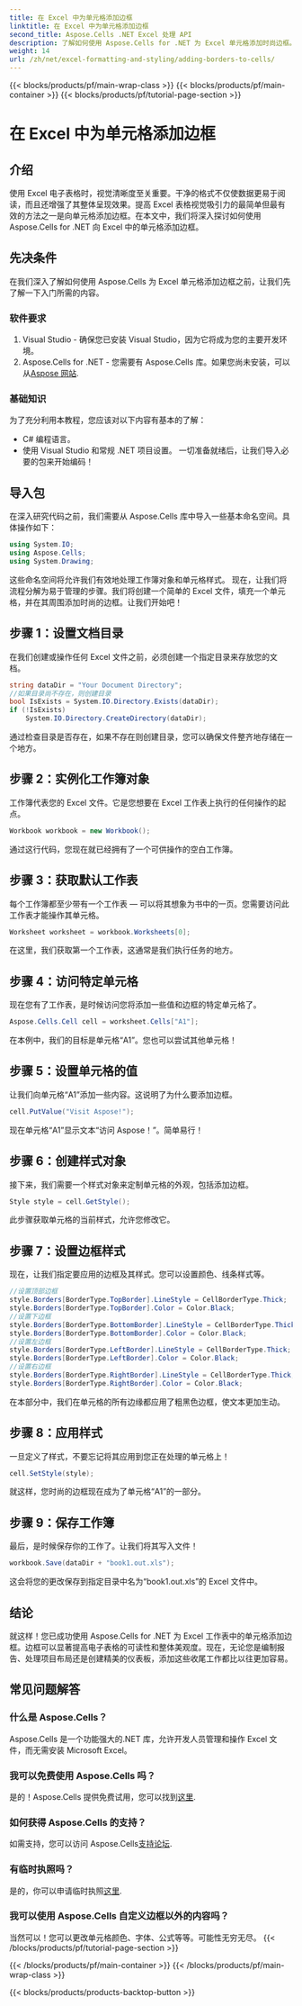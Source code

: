 ```yaml
---
title: 在 Excel 中为单元格添加边框
linktitle: 在 Excel 中为单元格添加边框
second_title: Aspose.Cells .NET Excel 处理 API
description: 了解如何使用 Aspose.Cells for .NET 为 Excel 单元格添加时尚边框。按照此分步指南操作，即可制作清晰且引人入胜的电子表格。
weight: 14
url: /zh/net/excel-formatting-and-styling/adding-borders-to-cells/
---
```


{{< blocks/products/pf/main-wrap-class >}}
{{< blocks/products/pf/main-container >}}
{{< blocks/products/pf/tutorial-page-section >}}

# 在 Excel 中为单元格添加边框

## 介绍
使用 Excel 电子表格时，视觉清晰度至关重要。干净的格式不仅使数据更易于阅读，而且还增强了其整体呈现效果。提高 Excel 表格视觉吸引力的最简单但最有效的方法之一是向单元格添加边框。在本文中，我们将深入探讨如何使用 Aspose.Cells for .NET 向 Excel 中的单元格添加边框。
## 先决条件
在我们深入了解如何使用 Aspose.Cells 为 Excel 单元格添加边框之前，让我们先了解一下入门所需的内容。
### 软件要求
1. Visual Studio - 确保您已安装 Visual Studio，因为它将成为您的主要开发环境。
2.  Aspose.Cells for .NET - 您需要有 Aspose.Cells 库。如果您尚未安装，可以从[Aspose 网站](https://releases.aspose.com/cells/net/).
### 基础知识
为了充分利用本教程，您应该对以下内容有基本的了解：
- C# 编程语言。
- 使用 Visual Studio 和常规 .NET 项目设置。
一切准备就绪后，让我们导入必要的包来开始编码！
## 导入包
在深入研究代码之前，我们需要从 Aspose.Cells 库中导入一些基本命名空间。具体操作如下：
```csharp
using System.IO;
using Aspose.Cells;
using System.Drawing;
```
这些命名空间将允许我们有效地处理工作簿对象和单元格样式。 
现在，让我们将流程分解为易于管理的步骤。我们将创建一个简单的 Excel 文件，填充一个单元格，并在其周围添加时尚的边框。让我们开始吧！
## 步骤 1：设置文档目录
在我们创建或操作任何 Excel 文件之前，必须创建一个指定目录来存放您的文档。 
```csharp
string dataDir = "Your Document Directory";
//如果目录尚不存在，则创建目录
bool IsExists = System.IO.Directory.Exists(dataDir);
if (!IsExists)
    System.IO.Directory.CreateDirectory(dataDir);
```
通过检查目录是否存在，如果不存在则创建目录，您可以确保文件整齐地存储在一个地方。
## 步骤 2：实例化工作簿对象
工作簿代表您的 Excel 文件。它是您想要在 Excel 工作表上执行的任何操作的起点。
```csharp
Workbook workbook = new Workbook();
```
通过这行代码，您现在就已经拥有了一个可供操作的空白工作簿。
## 步骤 3：获取默认工作表
每个工作簿都至少带有一个工作表 — 可以将其想象为书中的一页。您需要访问此工作表才能操作其单元格。
```csharp
Worksheet worksheet = workbook.Worksheets[0];
```
在这里，我们获取第一个工作表，这通常是我们执行任务的地方。
## 步骤 4：访问特定单元格
现在您有了工作表，是时候访问您将添加一些值和边框的特定单元格了。
```csharp
Aspose.Cells.Cell cell = worksheet.Cells["A1"];
```
在本例中，我们的目标是单元格“A1”。您也可以尝试其他单元格！
## 步骤 5：设置单元格的值
让我们向单元格“A1”添加一些内容。这说明了为什么要添加边框。
```csharp
cell.PutValue("Visit Aspose!");
```
现在单元格“A1”显示文本“访问 Aspose！”。简单易行！
## 步骤 6：创建样式对象 
接下来，我们需要一个样式对象来定制单元格的外观，包括添加边框。
```csharp
Style style = cell.GetStyle();
```
此步骤获取单元格的当前样式，允许您修改它。
## 步骤 7：设置边框样式
现在，让我们指定要应用的边框及其样式。您可以设置颜色、线条样式等。
```csharp
//设置顶部边框
style.Borders[BorderType.TopBorder].LineStyle = CellBorderType.Thick;
style.Borders[BorderType.TopBorder].Color = Color.Black;
//设置下边框
style.Borders[BorderType.BottomBorder].LineStyle = CellBorderType.Thick;
style.Borders[BorderType.BottomBorder].Color = Color.Black;
//设置左边框
style.Borders[BorderType.LeftBorder].LineStyle = CellBorderType.Thick;
style.Borders[BorderType.LeftBorder].Color = Color.Black;
//设置右边框
style.Borders[BorderType.RightBorder].LineStyle = CellBorderType.Thick;
style.Borders[BorderType.RightBorder].Color = Color.Black;
```
在本部分中，我们在单元格的所有边缘都应用了粗黑色边框，使文本更加生动。
## 步骤 8：应用样式
一旦定义了样式，不要忘记将其应用到您正在处理的单元格上！
```csharp
cell.SetStyle(style);
```
就这样，您时尚的边框现在成为了单元格“A1”的一部分。
## 步骤 9：保存工作簿
最后，是时候保存你的工作了。让我们将其写入文件！
```csharp
workbook.Save(dataDir + "book1.out.xls");
```
这会将您的更改保存到指定目录中名为“book1.out.xls”的 Excel 文件中。
## 结论
就这样！您已成功使用 Aspose.Cells for .NET 为 Excel 工作表中的单元格添加边框。边框可以显著提高电子表格的可读性和整体美观度。现在，无论您是编制报告、处理项目布局还是创建精美的仪表板，添加这些收尾工作都比以往更加容易。
## 常见问题解答
### 什么是 Aspose.Cells？
Aspose.Cells 是一个功能强大的.NET 库，允许开发人员管理和操作 Excel 文件，而无需安装 Microsoft Excel。
### 我可以免费使用 Aspose.Cells 吗？
是的！Aspose.Cells 提供免费试用，您可以找到[这里](https://releases.aspose.com/).
### 如何获得 Aspose.Cells 的支持？
如需支持，您可以访问 Aspose.Cells[支持论坛](https://forum.aspose.com/c/cells/9).
### 有临时执照吗？
是的，你可以申请临时执照[这里](https://purchase.aspose.com/temporary-license/).
### 我可以使用 Aspose.Cells 自定义边框以外的内容吗？
当然可以！您可以更改单元格颜色、字体、公式等等。可能性无穷无尽。
{{< /blocks/products/pf/tutorial-page-section >}}

{{< /blocks/products/pf/main-container >}}
{{< /blocks/products/pf/main-wrap-class >}}

{{< blocks/products/products-backtop-button >}}
